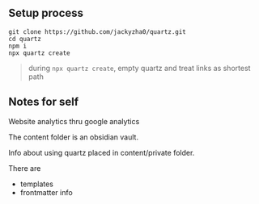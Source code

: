 ## Setup process
```
git clone https://github.com/jackyzha0/quartz.git
cd quartz
npm i
npx quartz create
```
> during `npx quartz create`, empty quartz and treat links as shortest path

## Notes for self
Website analytics thru google analytics

The content folder is an obsidian vault.

Info about using quartz placed in content/private folder.

There are
- templates
- frontmatter info